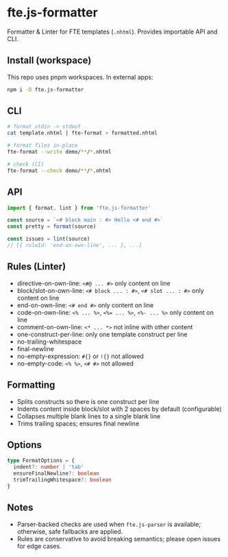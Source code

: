 # fte.js-formatter

Formatter & Linter for FTE templates (`.nhtml`). Provides importable API and CLI.

## Install (workspace)

This repo uses pnpm workspaces. In external apps:

```bash
npm i -D fte.js-formatter
```

## CLI

```bash
# format stdin -> stdout
cat template.nhtml | fte-format > formatted.nhtml

# format files in-place
fte-format --write demo/**/*.nhtml

# check (CI)
fte-format --check demo/**/*.nhtml
```

## API

```ts
import { format, lint } from 'fte.js-formatter'

const source = `<# block main : #> Hello <# end #>`
const pretty = format(source)

const issues = lint(source)
// [{ ruleId: 'end-on-own-line', ... }, ...]
```

## Rules (Linter)

- directive-on-own-line: `<#@ ... #>` only content on line
- block/slot-on-own-line: `<# block ... : #>`, `<# slot ... : #>` only content on line
- end-on-own-line: `<# end #>` only content on line
- code-on-own-line: `<% ... %>`, `<%= ... %>`, `<%- ... %>` only content on line
- comment-on-own-line: `<* ... *>` not inline with other content
- one-construct-per-line: only one template construct per line
- no-trailing-whitespace
- final-newline
- no-empty-expression: `#{}` or `!{}` not allowed
- no-empty-code: `<% %>`, `<# #>` not allowed

## Formatting

- Splits constructs so there is one construct per line
- Indents content inside block/slot with 2 spaces by default (configurable)
- Collapses multiple blank lines to a single blank line
- Trims trailing spaces; ensures final newline

## Options

```ts
type FormatOptions = {
  indent?: number | 'tab'
  ensureFinalNewline?: boolean
  trimTrailingWhitespace?: boolean
}
```

## Notes

- Parser-backed checks are used when `fte.js-parser` is available; otherwise, safe fallbacks are applied.
- Rules are conservative to avoid breaking semantics; please open issues for edge cases.

